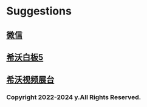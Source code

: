 # Suggestions

## [微信](https://weixin.qq.com)
## [希沃白板5](https://easinote.seewo.com)
## [希沃视频展台](https://e.seewo.com/product/EasiCamera)

### Copyright 2022-2024 y.All Rights Reserved.